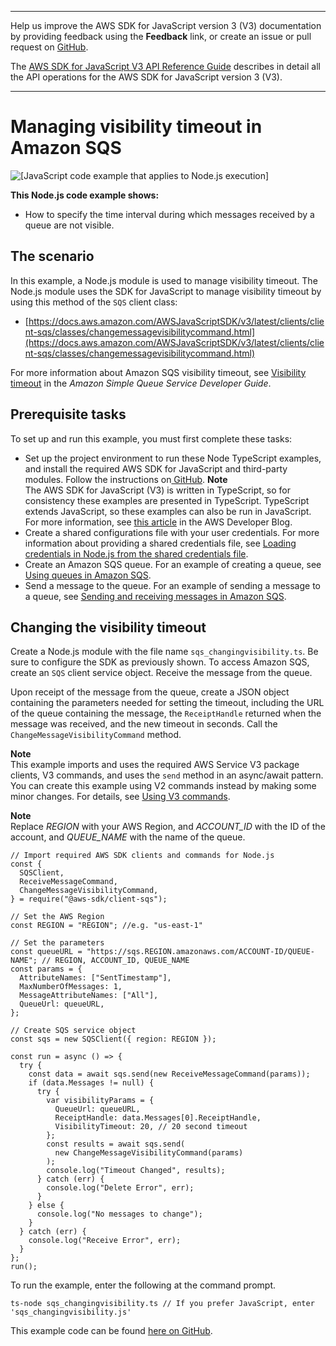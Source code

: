--------

Help us improve the AWS SDK for JavaScript version 3 \(V3\) documentation by providing feedback using the **Feedback** link, or create an issue or pull request on [GitHub](https://github.com/awsdocs/aws-sdk-for-javascript-v3)\.

 The [AWS SDK for JavaScript V3 API Reference Guide](https://docs.aws.amazon.com/AWSJavaScriptSDK/v3/latest/index.html) describes in detail all the API operations for the AWS SDK for JavaScript version 3 \(V3\)\.

--------

# Managing visibility timeout in Amazon SQS<a name="sqs-examples-managing-visibility-timeout"></a>

![\[JavaScript code example that applies to Node.js execution\]](http://docs.aws.amazon.com/sdk-for-javascript/v3/developer-guide/images/nodeicon.png)

**This Node\.js code example shows:**
+ How to specify the time interval during which messages received by a queue are not visible\.

## The scenario<a name="sqs-examples-managing-visibility-timeout-scenario"></a>

In this example, a Node\.js module is used to manage visibility timeout\. The Node\.js module uses the SDK for JavaScript to manage visibility timeout by using this method of the `SQS` client class:
+ [https://docs.aws.amazon.com/AWSJavaScriptSDK/v3/latest/clients/client-sqs/classes/changemessagevisibilitycommand.html](https://docs.aws.amazon.com/AWSJavaScriptSDK/v3/latest/clients/client-sqs/classes/changemessagevisibilitycommand.html)

For more information about Amazon SQS visibility timeout, see [Visibility timeout](https://docs.aws.amazon.com/AWSSimpleQueueService/latest/SQSDeveloperGuide/sqs-visibility-timeout.html) in the *Amazon Simple Queue Service Developer Guide*\.

## Prerequisite tasks<a name="sqs-examples-managing-visibility-timeout-prerequisites"></a>

To set up and run this example, you must first complete these tasks:
+ Set up the project environment to run these Node TypeScript examples, and install the required AWS SDK for JavaScript and third\-party modules\. Follow the instructions on[ GitHub](https://github.com/awsdocs/aws-doc-sdk-examples/tree/master/javascriptv3/example_code/sqs/README.md)\.
**Note**  
The AWS SDK for JavaScript \(V3\) is written in TypeScript, so for consistency these examples are presented in TypeScript\. TypeScript extends JavaScript, so these examples can also be run in JavaScript\. For more information, see [this article](https://aws.amazon.com/blogs/developer/first-class-typescript-support-in-modular-aws-sdk-for-javascript/) in the AWS Developer Blog\.
+ Create a shared configurations file with your user credentials\. For more information about providing a shared credentials file, see [Loading credentials in Node\.js from the shared credentials file](loading-node-credentials-shared.md)\.
+ Create an Amazon SQS queue\. For an example of creating a queue, see [Using queues in Amazon SQS](sqs-examples-using-queues.md)\.
+ Send a message to the queue\. For an example of sending a message to a queue, see [Sending and receiving messages in Amazon SQS](sqs-examples-send-receive-messages.md)\.

## Changing the visibility timeout<a name="sqs-examples-managing-visibility-timeout-setting"></a>

Create a Node\.js module with the file name `sqs_changingvisibility.ts`\. Be sure to configure the SDK as previously shown\. To access Amazon SQS, create an `SQS` client service object\. Receive the message from the queue\.

Upon receipt of the message from the queue, create a JSON object containing the parameters needed for setting the timeout, including the URL of the queue containing the message, the `ReceiptHandle` returned when the message was received, and the new timeout in seconds\. Call the `ChangeMessageVisibilityCommand` method\. 

**Note**  
This example imports and uses the required AWS Service V3 package clients, V3 commands, and uses the `send` method in an async/await pattern\. You can create this example using V2 commands instead by making some minor changes\. For details, see [Using V3 commands](welcome.md#using_v3_commands)\.

**Note**  
Replace *REGION* with your AWS Region, and *ACCOUNT\_ID* with the ID of the account, and *QUEUE\_NAME* with the name of the queue\.

```
// Import required AWS SDK clients and commands for Node.js
const {
  SQSClient,
  ReceiveMessageCommand,
  ChangeMessageVisibilityCommand,
} = require("@aws-sdk/client-sqs");

// Set the AWS Region
const REGION = "REGION"; //e.g. "us-east-1"

// Set the parameters
const queueURL = "https://sqs.REGION.amazonaws.com/ACCOUNT-ID/QUEUE-NAME"; // REGION, ACCOUNT_ID, QUEUE_NAME
const params = {
  AttributeNames: ["SentTimestamp"],
  MaxNumberOfMessages: 1,
  MessageAttributeNames: ["All"],
  QueueUrl: queueURL,
};

// Create SQS service object
const sqs = new SQSClient({ region: REGION });

const run = async () => {
  try {
    const data = await sqs.send(new ReceiveMessageCommand(params));
    if (data.Messages != null) {
      try {
        var visibilityParams = {
          QueueUrl: queueURL,
          ReceiptHandle: data.Messages[0].ReceiptHandle,
          VisibilityTimeout: 20, // 20 second timeout
        };
        const results = await sqs.send(
          new ChangeMessageVisibilityCommand(params)
        );
        console.log("Timeout Changed", results);
      } catch (err) {
        console.log("Delete Error", err);
      }
    } else {
      console.log("No messages to change");
    }
  } catch (err) {
    console.log("Receive Error", err);
  }
};
run();
```

To run the example, enter the following at the command prompt\.

```
ts-node sqs_changingvisibility.ts // If you prefer JavaScript, enter 'sqs_changingvisibility.js'
```

This example code can be found [here on GitHub](https://github.com/awsdocs/aws-doc-sdk-examples/blob/master/javascriptv3/example_code/sqs/src/sqs_changingvisibility.ts)\.